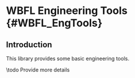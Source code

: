 WBFL Engineering Tools {#WBFL_EngTools}
================
Introduction
------------
This library provides some basic engineering tools.

\todo Provide more details
